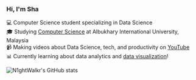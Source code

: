 ### Hi, I'm Sha

💻 Computer Science student specializing in Data Science <br/>
🎓 Studying [Computer Science](https://aiu.edu.my/) at Albukhary International University, Malaysia <br/>
📹 Making videos about Data Science, tech, and productivity on [YouTube](https://www.youtube.com/your-channel-link) <br/>
📊 Currently learning about data analytics and [data visualization](https://www.coursera.org/courses?query=data%20analytics)! <br/>

<!-- GitHub stats from https://github.com/anuraghazra/github-readme-stats -->
![N1ghtWalkr's GitHub stats](https://github-readme-stats.vercel.app/api?username=N1ghtWalkr&show_icons=true&theme=radical)



